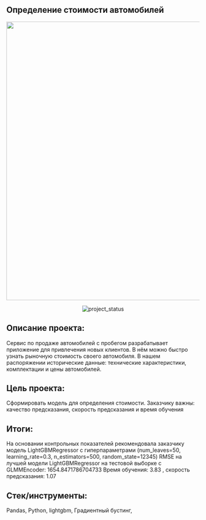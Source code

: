## Определение стоимости автомобилей
<p align="center">
      <img src="https://i.ibb.co/YfMsWfZ/CAR.jpg" width="726">
</p>

<p align="center">
   <img src="https://img.shields.io/badge/project%20status-completed-turquoise" alt="project_status">
</p>

## Описание проекта:
Сервис по продаже автомобилей с пробегом разрабатывает приложение для привлечения новых клиентов. В нём можно быстро узнать рыночную стоимость своего автомобиля. В нашем распоряжении исторические данные: технические характеристики, комплектации и цены автомобилей.

## Цель проекта:
Сформировать модель для определения стоимости. Заказчику важны: качество предсказания, скорость предсказания и время обучения

## Итоги:
На основании контрольных показателей рекомендовала заказчику модель LightGBMRegressor с гиперпараметрами (num_leaves=50, learning_rate=0.3, n_estimators=500, random_state=12345)
RMSE на лучшей модели LightGBMRegressor на тестовой выборке с GLMMEncoder: 1654.8471786704733
Время обучения: 3.83 , скорость предсказания: 1.07

## Стек/инструменты:
Pandas, Python, lightgbm, Градиентный бустинг, 
